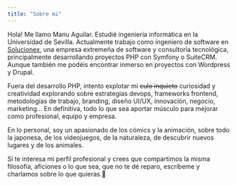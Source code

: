 ```yaml
---
title: "Sobre mi"
---
```


Hola! Me llamo Manu Aguilar. Estudié ingeniería informática en la Universidad de Sevilla. Actualmente trabajo como ingeniero de software en [Solucionex](https://www.solucionex.com), una empresa extremeña de software y consultoría tecnológica, principalmente desarrollando proyectos PHP con Symfony o SuiteCRM. Aunque también me podéis encontrar inmerso en proyectos con Wordpress y Drupal.

Fuera del desarrollo PHP, intento explotar mi ~~culo inquieto~~ curiosidad y creatividad explorando sobre estrategias devops, frameworks frontend, metodologías de trabajo, branding, diseño UI/UX, innovación, negocio, marketing... En definitiva, todo lo que sea aportar músculo para mejorar como profesional, equipo y empresa.

En lo personal, soy un apasionado de los cómics y la animación, sobre todo la japonesa, de los videojuegos, de la naturaleza, de descubrir nuevos lugares y de los animales.

Si te interesa mi perfil profesional y crees que compartimos la misma filosofía, aficiones o lo que sea, que no te dé reparo, escríbeme y charlamos sobre lo que quieras.👋

